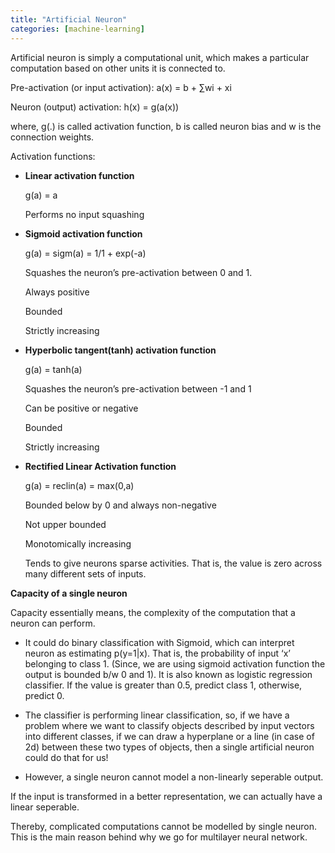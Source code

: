 ```yaml
---
title: "Artificial Neuron"
categories: [machine-learning]
---
```

Artificial neuron is simply a computational unit, which makes a particular computation based on other units it is connected to.

Pre-activation (or input activation): a(x) = b + ∑wi + xi

Neuron (output) activation: h(x) = g(a(x))

where, g(.) is called activation function, b is called neuron bias and w is the connection weights.

Activation functions:

- **Linear activation function**

    g(a) = a
    
    Performs no input squashing

- **Sigmoid activation function**

    g(a) = sigm(a) = 1/1 + exp(-a)
    
    Squashes the neuron’s pre-activation between 0 and 1.
    
    Always positive
    
    Bounded
    
    Strictly increasing

- **Hyperbolic tangent(tanh) activation function**

    g(a) = tanh(a)
    
    Squashes the neuron’s pre-activation between -1 and 1
    
    Can be positive or negative
    
    Bounded
    
    Strictly increasing

- **Rectified Linear Activation function**
    
    g(a) = reclin(a) = max(0,a)
    
    Bounded below by 0 and always non-negative
    
    Not upper bounded
    
    Monotomically increasing
    
    Tends to give neurons sparse activities. That is, the value is zero across many different sets of inputs.

**Capacity of a single neuron**

Capacity essentially means, the complexity of the computation that a neuron can perform.

- It could do binary classification with Sigmoid,
  which can interpret neuron as estimating p(y=1|x). That is, the probability of input ‘x’ belonging to class 1. (Since, we are using sigmoid activation function the output is bounded b/w 0 and 1). It is also known as logistic regression classifier. If the value is greater than 0.5, predict class 1, otherwise, predict 0.

- The classifier is performing linear classification, so, if we have a problem where we want to classify objects described by input vectors into different classes, if we can draw a hyperplane or a line (in case of 2d) between these two types of objects, then a single artificial neuron could do that for us!

- However, a single neuron cannot model a non-linearly seperable output.

If the input is transformed in a better representation, we can actually have a linear seperable.

Thereby, complicated computations cannot be modelled by single neuron. This is the main reason behind why we go for multilayer neural network.

